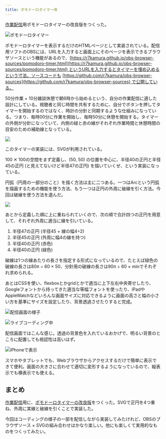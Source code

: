 ```yaml
---
title: ポモドーロタイマー改
---
```

[作業配信](https://www.youtube.com/c/r7kamura)用ポモドーロタイマーの改良版をつくった。

![](https://lh6.googleusercontent.com/mdrF0t2H_TbYO6P3M3pn9UXS8yAMfwZcDyAYpuZjk8kiTvDHWj8XAKiE99v6XcdC2oJ_qdPGYj8DQlvWvoDAgxG5haPCbc-KTJVdVJucrZdDpuSoIjspRbroitAT0Xb9SvnUobZvk85l36xFc3iZxk_7nof4o703_3t7oirCRFLEy94Im2Ko-Zj7xA "ポモドーロタイマー")

ポモドーロタイマーを表示するだけのHTMLページとして実装されている。配信用ソフトのOBSには、URLを入力すると画面上にそのページを表示できるブラウザソースという機能があるので、[https://r7kamura.github.io/obs-browser-sources/pomodoro-timer.html](https://r7kamura.github.io/obs-browser-sources/pomodoro-timer.html) というURLを入力するとタイマーを埋め込めるという寸法。ソースコードも [https://github.com/r7kamura/obs-browser-sources](https://github.com/r7kamura/obs-browser-sources) で公開している。

50分作業 + 10分雑談休憩で朝6時から始めるという、自分の作業配信に適した設計にしている。視聴者と同じ時間を共有するために、自分でボタンを押してタイマーを開始するのではなく、時計の分針と同期するような仕組みになっている。つまり、毎時00分に作業を開始し、毎時50分に休憩を開始する。タイマーの外側が分針になっていて、内側の緑と赤の線がそれぞれ作業時間と休憩時間の目安のための補助線となっている。

![](https://lh4.googleusercontent.com/SgoJGVied_PpzQGglbG8HNIA77bAgHlebYAnN9IAQqAN3QeoHDpxD1nASy0gL4RPKxfJzIu7YlpTgbIleHPP4dncY5X2-eYMMMcHYlDdn3KGp6lYU7u-AxhtKJWjG6rDxXhfQX2S001VTP_C7RqLrKVXTLK8KQxNRDnFAr3UiUmRiKJESJ4a4zwrAg)

このタイマーの実装には、SVGが利用されている。

100 ✕ 100の空間をまず定義し、(50, 50) の位置を中心に、半径40の正円と半径45の正円 (と見えてないけど半径47の正円) を描いていくぜ、という実装になっている。

円弧（円周の一部分のこと）を描く方法は主に二つある。一つはArcという円弧を描画するための機能を使う方法、もう一つは正円の外周に破線を引く方法。今回は破線を使う方法を選んだ。

![](https://lh6.googleusercontent.com/m_Ug_L1qf8BaCrRbQp4IW8Aq5GwX5hq_cDLYvinFiWvczR9_1tu2LbDYMCBczMODcKcD7pZUwpsW1YW102UycDjz64uekEHG-N7WB6mTi-G1cr_k_WJXDsFkjzM0tm0urjXtRI5G3mID88PrFY_CN_mw_gSgZWkfTmLSGhH7j-WOqFGlNZ-gnzltUA)

あとから定義した順に上に重ねられていくので、次の順で合計四つの正円を用意して、それぞれ外周に適当に線を引いている。

1.  半径47の正円 (半径45 + 線の幅4÷2)
2.  半径45の正円 (外周に幅4の線を持つ)
3.  半径40の正円 (赤色)
4.  半径40の正円 (緑色)

破線は1つの線あたりの長さを指定する形式になっているので、たとえば緑色の破線の長さは80π ÷ 60 × 50、分針用の破線の長さは90π ÷ 60 × minでそれぞれ求められる。

あとはCSSを使い、flexboxとかgridとかで適当に上下左右中央寄せしたり、Googleフォントから持ってきた適当な等幅フォントを使ったり、iPadやAppleWatchなどいろんな画面サイズに対応できるように画面の高さと幅の小さい方を基準にサイズを設定したり、背景透過させたりすると完成。

![](https://lh6.googleusercontent.com/zxz5zmLU62YdjNwSvbO7AyoVxa650Og53PhaHoDPupjLkKoONjyzSgjTisJgCLE58S1Jao_McWF4-nFgRksNuVs2JEaS0DnzV4XrJ03ZFdSRIfRGjf6tgeegUQCgbqeNqtIG4v7fTBPk5UqBDKNY624-0jIhenFr0mYfrxhOqW_ASjhcGIqJUmRItg "配信画面の様子")

![](https://lh4.googleusercontent.com/ik-Yk6oVGNbP_N70Sxtkff_WDZFnYaLjBak-rNZWiP37G72k6VKzv0HMSCd3Hy8GKqMI53AQDlRbs2bd1SZ6roqAD41jPPoD3bPdbJ-YtgtBVQOYkMTNTAaBu3Xwu_g4ux2YWvXbk7qsqf6a8Eg1Y9T_0TFBKdKfvAW91ngVCc6qTp5jd0VjGRcvzw "ライブコーディング中")

配信画面ではこんな感じ。透過の背景色を入れているおかげで、明るい背景のところに配置しても視認性は高いはず。

![](https://lh5.googleusercontent.com/xMw1QF63qWVExqc6PbSZskf3iLyu8Pj5dZKqCBHobLn42RDXQeWVBZqwyQdqs0M2wTEY34sA15y2IqjpqGcq_IdZrnxuJQOtKh4SLAyH-tvoR5lkt7dYJfIOkKXf6Q1fw4FCa8HrfwrQaQld9YrIFnzdlcTO9b8iL5YhrzwCvE-RZiXAHbp73ndDZQ "iPhoneで表示")

スマホやタブレットでも、Webブラウザからアクセスするだけで簡単に表示できて便利。画面の大きさに合わせて適切に変形するようになっているので、縦表示でも横表示でも使える。

まとめ
---

[作業配信](https://www.youtube.com/c/r7kamura)用に、[ポモドーロタイマーの改良版](https://github.com/r7kamura/obs-browser-sources)をつくった。SVGで正円を4つ重ね、外周に実線と破線を引くことで実装した。

今回はコーディングの様子の一部を配信しながら実装してみたけれど、OBSのブラウザソース × SVGの組み合わせはかなり楽しい。他にも楽しくて実用的なものをつくってみたい。
